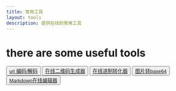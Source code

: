 ```yaml
---
title: 常用工具
layout: tools
description: 提供在线的常用工具
---
```


# there are some useful tools

<button> [url 编码/解码][0] </button>
<button> [在线二维码生成器][0] </button>
<button> [在线进制转化器][0] </button>
<button> [图片转base64][0] </button>
<button> [Markdown在线编辑器][0] </button>

[0]: ./#
[1]: https://xchens.cn/
[2]: https://xchens.cn/
[3]: https://xchens.cn/
[4]: https://xchens.cn/
[5]: https://xchens.cn/
[6]: https://xchens.cn/